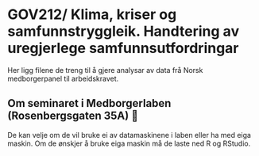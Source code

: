 # GOV212/ Klima, kriser og samfunnstryggleik. Handtering av uregjerlege samfunnsutfordringar
Her ligg filene de treng til å gjere analysar av data frå Norsk medborgerpanel til arbeidskravet.

## Om seminaret i Medborgerlaben (Rosenbergsgaten 35A) 🚀
De kan velje om de vil bruke ei av datamaskinene i laben eller ha med eiga maskin. Om de ønskjer å bruke eiga maskin må de laste ned R og RStudio. 
